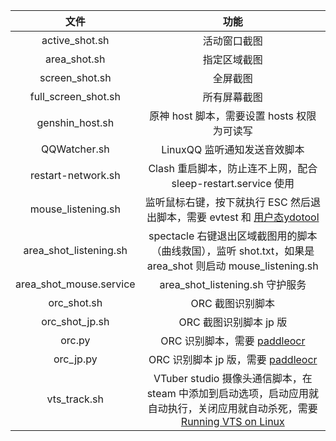 |          文件           | 功能 |
|:-----------------------:|:----:|
|     active_shot.sh      | 活动窗口截图 |
|      area_shot.sh       | 指定区域截图 |
|     screen_shot.sh      | 全屏截图 |
|   full_screen_shot.sh   | 所有屏幕截图 |
|     genshin_host.sh     | 原神 host 脚本，需要设置 hosts 权限为可读写 |
|      QQWatcher.sh       | LinuxQQ 监听通知发送音效脚本 |
|   restart-network.sh    | Clash 重启脚本，防止连不上网，配合 sleep-restart.service 使用 |
|   mouse_listening.sh    | 监听鼠标右键，按下就执行 ESC 然后退出脚本，需要 evtest 和 [用户态ydotool](https://github.com/ReimuNotMoe/ydotool/issues/241#issuecomment-2464715161) |
| area_shot_listening.sh  | spectacle 右键退出区域截图用的脚本（曲线救国），监听 shot.txt，如果是 area_shot 则启动 mouse_listening.sh |
| area_shot_mouse.service | area_shot_listening.sh 守护服务 |
|       orc_shot.sh       | ORC 截图识别脚本 |
|     orc_shot_jp.sh      | ORC 截图识别脚本 jp 版 |
|         orc.py          | ORC 识别脚本，需要 [paddleocr](https://paddlepaddle.github.io/PaddleOCR/latest/quick_start.html) |
|        orc_jp.py        | ORC 识别脚本 jp 版，需要 [paddleocr](https://paddlepaddle.github.io/PaddleOCR/latest/quick_start.html) |
|      vts_track.sh       | VTuber studio 摄像头通信脚本，在 steam 中添加到启动选项，启动应用就自动执行，关闭应用就自动杀死，需要 [Running VTS on Linux](https://github.com/DenchiSoft/VTubeStudio/wiki/Running-VTS-on-Linux) |
